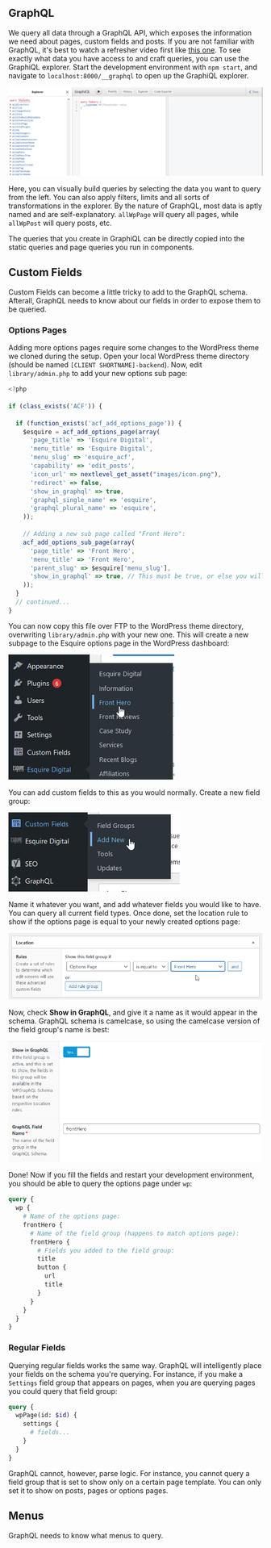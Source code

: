 ## GraphQL

We query all data through a GraphQL API, which exposes the information we need about pages, custom fields and posts. If you are not familiar with GraphQL, it's best to watch a refresher video first like [this one](https://www.youtube.com/watch?v=Y0lDGjwRYKw). To see exactly what data you have access to and craft queries, you can use the GraphiQL explorer. Start the development environment with `npm start`, and navigate to `localhost:8000/__graphql` to open up the GraphiQL explorer.

![GraphiQL Explorer](../_media/graphql.gif)

Here, you can visually build queries by selecting the data you want to query from the left. You can also apply filters, limits and all sorts of transformations in the explorer. By the nature of GraphQL, most data is aptly named and are self-explanatory. `allWpPage` will query all pages, while `allWpPost` will query posts, etc.

The queries that you create in GraphiQL can be directly copied into the static queries and page queries you run in components.

## Custom Fields

Custom Fields can become a little tricky to add to the GraphQL schema. Afterall, GraphQL needs to know about our fields in order to expose them to be queried.

### Options Pages

Adding more options pages require some changes to the WordPress theme we cloned during the setup. Open your local WordPress theme directory (should be named `[CLIENT SHORTNAME]-backend`). Now, edit `library/admin.php` to add your new options sub page:

```js
<?php

if (class_exists('ACF')) {

  if (function_exists('acf_add_options_page')) {
    $esquire = acf_add_options_page(array(
      'page_title' => 'Esquire Digital',
      'menu_title' => 'Esquire Digital',
      'menu_slug' => 'esquire_acf',
      'capability' => 'edit_posts',
      'icon_url' => nextlevel_get_asset("images/icon.png"),
      'redirect' => false,
      'show_in_graphql' => true,
      'graphql_single_name' => 'esquire',
      'graphql_plural_name' => 'esquire',
    ));

    // Adding a new sub page called "Front Hero":
    acf_add_options_sub_page(array(
      'page_title' => 'Front Hero',
      'menu_title' => 'Front Hero',
      'parent_slug' => $esquire['menu_slug'],
      'show_in_graphql' => true, // This must be true, or else you will not be able to query it.
    ));
  }
  // continued...
}
```

You can now copy this file over FTP to the WordPress theme directory, overwriting `library/admin.php` with your new one. This will create a new subpage to the Esquire options page in the WordPress dashboard:

![Options Page](../_media/options-page.png)

You can add custom fields to this as you would normally. Create a new field group:

![Create Field Group](../_media/create-new.png)

Name it whatever you want, and add whatever fields you would like to have. You can query all current field types. Once done, set the location rule to show if the options page is equal to your newly created options page:

![Location](../_media/location.png)

Now, check **Show in GraphQL**, and give it a name as it would appear in the schema. GraphQL schema is camelcase, so using the camelcase version of the field group's name is best:

![Show in GraphQL](../_media/show.png)

Done! Now if you fill the fields and restart your development environment, you should be able to query the options page under `wp`:

```graphql
query {
  wp {
    # Name of the options page:
    frontHero {
      # Name of the field group (happens to match options page):
      frontHero {
        # Fields you added to the field group:
        title
        button {
          url
          title
        }
      }
    }
  }
}
```

### Regular Fields

Querying regular fields works the same way. GraphQL will intelligently place your fields on the schema you're querying. For instance, if you make a `Settings` field group that appears on pages, when you are querying pages you could query that field group:

```graphql
query {
  wpPage(id: $id) {
    settings {
      # fields...
    }
  }
}
```

GraphQL cannot, however, parse logic. For instance, you cannot query a field group that is set to show only on a certain page template. You can only set it to show on posts, pages or options pages.

## Menus

GraphQL needs to know what menus to query.
